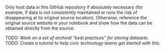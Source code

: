 Only host data in this GitHub repository if absolutely necessary (for example, if data is not consistently maintained or runs the risk of disappearing at its original source location). Otherwise, reference the original source website in your notebook and show how the data can be obtained directly from the source.

*TODO: Work on a set of archival "best practices" for storing datasets.*
*TODO: Create a tutorial to help civic technology teams get started with this.*
